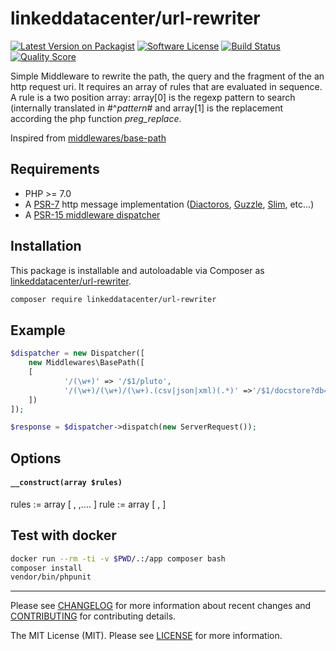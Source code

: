 # linkeddatacenter/url-rewriter

[![Latest Version on Packagist][ico-version]][link-packagist]
[![Software License][ico-license]](LICENSE)
[![Build Status][ico-travis]][link-travis]
[![Quality Score][ico-scrutinizer]][link-scrutinizer]

Simple Middleware to rewrite the path, the query and the fragment of the an http request uri.
It requires an array of rules that are evaluated in sequence.
A rule is a two position array: array[0] is the regexp pattern to search (internally translated in #^$pattern$# and
array[1] is the replacement according the php function *preg_replace*.

Inspired from [middlewares/base-path](https://github.com/middlewares/base-path)

## Requirements

* PHP >= 7.0
* A [PSR-7](https://packagist.org/providers/psr/http-message-implementation) http message implementation ([Diactoros](https://github.com/zendframework/zend-diactoros), [Guzzle](https://github.com/guzzle/psr7), [Slim](https://github.com/slimphp/Slim), etc...)
* A [PSR-15 middleware dispatcher](https://github.com/middlewares/awesome-psr15-middlewares#dispatcher)

## Installation

This package is installable and autoloadable via Composer as [linkeddatacenter/url-rewriter](https://packagist.org/packages/linkeddatacenter/url-rewriter).

```sh
composer require linkeddatacenter/url-rewriter
```

## Example

```php
$dispatcher = new Dispatcher([
	new Middlewares\BasePath([
	[
            '/(\w+)' => '/$1/pluto',
            '/(\w+)/(\w+)/(\w+).(csv|json|xml)(.*)' =>'/$1/docstore?db=$2&table=$3&format=$4$5',
	])
]);

$response = $dispatcher->dispatch(new ServerRequest());
```

## Options

#### `__construct(array $rules)`

rules := array [ <rule>, <rule>,.... ]
rule := array [ <pattern>, <replace> ]

## Test with docker

```bash
docker run --rm -ti -v $PWD/.:/app composer bash
composer install
vendor/bin/phpunit
```

---

Please see [CHANGELOG](CHANGELOG.md) for more information about recent changes and [CONTRIBUTING](CONTRIBUTING.md) for contributing details.

The MIT License (MIT). Please see [LICENSE](LICENSE) for more information.

[ico-version]: https://img.shields.io/packagist/v/linkeddatacenter/url-rewriter.svg?style=flat-square
[ico-license]: https://img.shields.io/badge/license-MIT-brightgreen.svg?style=flat-square
[ico-travis]: https://img.shields.io/travis/linkeddatacenter/url-rewriter/master.svg?style=flat-square
[ico-scrutinizer]: https://img.shields.io/scrutinizer/g/linkeddatacenter/url-rewriter.svg?style=flat-square
[ico-downloads]: https://img.shields.io/packagist/dt/linkeddatacenter/url-rewriter.svg?style=flat-square

[link-packagist]: https://packagist.org/packages/linkeddatacenter/url-rewriter
[link-travis]: https://travis-ci.org/linkeddatacenter/url-rewriter
[link-scrutinizer]: https://scrutinizer-ci.com/g/linkeddatacenter/url-rewriter
